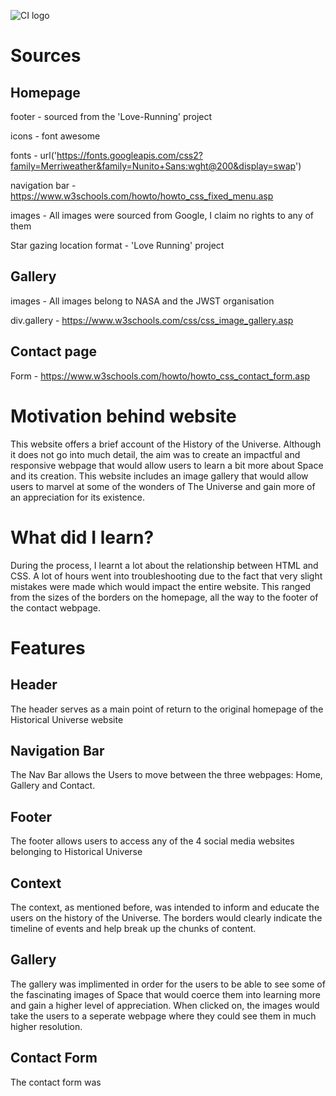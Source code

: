 ![CI logo](https://codeinstitute.s3.amazonaws.com/fullstack/ci_logo_small.png)

# Sources

## Homepage

footer - sourced from the 'Love-Running' project

icons - font awesome

fonts - url('https://fonts.googleapis.com/css2?family=Merriweather&family=Nunito+Sans:wght@200&display=swap')

navigation bar - https://www.w3schools.com/howto/howto_css_fixed_menu.asp

images - All images were sourced from Google, I claim no rights to any of them

Star gazing location format - 'Love Running' project

## Gallery

images - All images belong to NASA and the JWST organisation

div.gallery - https://www.w3schools.com/css/css_image_gallery.asp

## Contact page

Form - https://www.w3schools.com/howto/howto_css_contact_form.asp

# Motivation behind website

This website offers a brief account of the History of the Universe. Although it does not go into much detail, the aim was to create an impactful and responsive webpage that would allow users to learn a bit more about Space and its creation. This website includes an image gallery that would allow users to marvel at some of the wonders of The Universe and gain more of an appreciation for its existence.

# What did I learn?

During the process, I learnt a lot about the relationship between HTML and CSS. A lot of hours went into troubleshooting due to the fact that very slight mistakes were made which would impact the entire website. This ranged from the sizes of the borders on the homepage, all the way to the footer of the contact webpage. 

# Features

## Header

The header serves as a main point of return to the original homepage of the Historical Universe website

## Navigation Bar

The Nav Bar allows the Users to move between the three webpages: Home, Gallery and Contact. 

## Footer

The footer allows users to access any of the 4 social media websites belonging to Historical Universe

## Context

The context, as mentioned before, was intended to inform and educate the users on the history of the Universe. The borders would clearly indicate the timeline of events and help break up the chunks of content. 

## Gallery

The gallery was implimented in order for the users to be able to see some of the fascinating images of Space that would coerce them into learning more and gain a higher level of appreciation. When clicked on, the images would take the users to a seperate webpage where they could see them in much higher resolution. 

## Contact Form

The contact form was 

